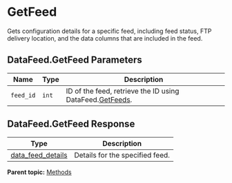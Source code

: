 # GetFeed

Gets configuration details for a specific feed, including feed status, FTP delivery location, and the data columns that are included in the feed.

## DataFeed.GetFeed Parameters

|Name|Type|Description|
|----|----|-----------|
|`feed_id` |``int`` | ID of the feed, retrieve the ID using DataFeed.[GetFeeds](r_getfeeds.md#). |

## DataFeed.GetFeed Response

| Type | Description |
|--------|---------------|
|[data_feed_details](../data_types/r_feed_details.md#) | Details for the specified feed. |

**Parent topic:** [Methods](../methods/methods.md)

